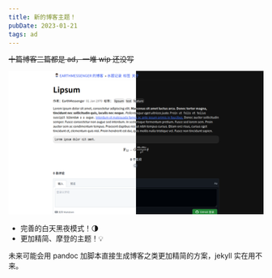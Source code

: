 ```yaml
---
title: 新的博客主题！
pubDate: 2023-01-21
tags: ad
---
```


~~十篇博客三篇都是 ad，一堆 wip 还没写~~

![dark and light theme](/assets/images/new-theme-704eb249.png)

-   完善的白天黑夜模式！🌗
-   更加精简、摩登的主题！💡

未来可能会用 pandoc 加脚本直接生成博客之类更加精简的方案，jekyll 实在用不来。
